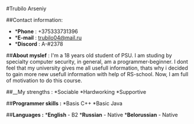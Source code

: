 #Trubilo Arseniy 

##Contact information:
- *__Phone__ : +375333731396
- *__E-mail__ : trubilo04@mail.ru
- *__Discord__ : A-#2378

##__About myslef__ :
I'm a 18 years old student of PSU. I am studing by specialty computer security, in general, am a programmer-beginner.
I dont feel that my university gives me all usefull information, thats why i decided to gain more new usefull information with help of RS-school.
Now, I am full of motivation to do this course.

##__My strengths :
*Sociable
*Hardworking
*Supportive

##__Programmer skills :__ 
*Basis C++
*Basic Java

##__Languages :__ 
*__English__ - B2
*__Russian__ - Native
*__Belorussian__ - Native